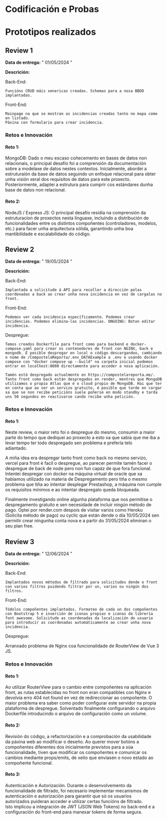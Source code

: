 <style>
    body {
        overflow-x: hidden;
    }

    p, div, pre {
        white-space: pre-wrap; /* Mantiene los saltos de línea y permite el ajuste automático de líneas */
        word-wrap: break-word; /* Rompe las palabras largas para que se ajusten al contenedor */
        overflow-wrap: break-word; /* Maneja el desbordamiento de palabras de manera similar */
    }
</style>

# Codificación e Probas

# Prototipos realizados

## Review 1

**Data de entrega:** " 01/05/2024 "

**Descrición:**

Back-End:

    Funcións CRUD máis xenericas creadas. Schemas para a nosa BBDD implantadas.

Front-End:

    Mainpage na que se mostran as incidencias creadas tanto no mapa como en listado.
    Páxina con formulario para crear incidencia.

### Retos e Innovación

#### Reto 1:

MongoDB: Dado o meu escaso coñecemento en bases de datos non relacionais, o principal desafío foi a comprensión da documentación sobre a modelaxe de datos nestes contextos. Inicialmente, abordei a estruturaión da base de datos seguindo un enfoque relacional para obter unha visión xeral dos requisitos de datos para este proxecto. Posteriormente, adaptei a estrutura para cumprir cos estándares dunha base de datos non relacional.

#### Reto 2:

NodeJS / Express JS: O principal desafío residía na comprensión da estruturacíon de proxectos nesta linguaxe, incluíndo a distribución de funcionalidades entre os distintos compoñentes (controladores, modelos, etc.) para facer unha arquitectura sólida, garantindo unha boa mantibilidade e escalabilidade do código.

## Review 2

**Data de entrega:** " 19/05/2024 "

**Descrición:**

Back-End:

    Implantada a solicitude á API para recoller a dirección polas coordenadas a back ao crear unha nova incidencia en vez de cargalas no front.

Front-End:

    Podemos ver cada incidencia específicamente. Podemos crear incidencias. Podemos elimina-las incidencias. ONGOING: Boton editar incidencia.

Despregue:

    Temos creados Dockerfile para front como para backend e docker-compose.yaml para crear os contenedores de front con NGINX, back e mongodb. É posible despregar en local o código descargandoo, cambiando o nome de /CompostelaReporta/.env_DATAExample a .env e usando docker compose con "docker compose up --build" na carpeta inicial podemos entrar en localhost:8080 directamente para acceder a nosa aplicación.

    Tamén está despregado actualmente en https://compostelareporta.me/. Tanto front como back están despregados en render, mentres que MongoDB utilizamos o propio Atlas que é o cloud propio de MongoDB. Hai que ter en conta que ao ser un servizo gratuito, é posible que tarde en cargar xa que se non recibe peticións suele poñerse en modo standby e tarda uns 50 segundos en reactivarse cando recibe unha petición.

### Retos e Innovación

#### Reto 1:

Neste review, o maior reto foi o despregue do mesmo, consumin a maior parte do tempo que dediquei ao proxecto a esto xa que sabía que me iba a levar tempo ter todo despregado sen problema e prefería telo adiantado.

A miña idea era despregar tanto front como back no mesmo servizo, vercel para front é facil o despregue, ao parecer permite tamén facer o despregue de back de node pero non fun capáz de que fora funcional. Intentei despregar con docker na máquina virtual de oracle que xa habíamos utilizado na materia de Despregamento pero tiña o mesmo problema que tiña ao intentar desplegar Prestashop, a máquina non cumple os requisitos mínimos e ao intentar despregalo queda bloqueada.

Finalmente investigando online algunha plataforma que nos permitise o despregamento gratuito e sen necesidade de incluir ningún método de pago. Optei por render.com despois de visitar varios como Heroku (Solicita método de pago) ou cyclic que están dende o día 10/05/2024 sen permitir crear ningunha conta nova e a partir do 31/05/2024 eliminan o seu plan free.

## Review 3

**Data de entrega:** " 12/06/2024 "

**Descrición:**

Back-End:

    Implantados novos métodos de filtrado para solicitudes dende o front con varios filtros puidendo filtrar por un, varios ou ningún dos filtros.

Front-End:

    Tódolos compoñentes implantados. Formateo de cada un dos compoñentes con Bootstrap 5 e inserción de iconas propias e iconas da librería font awesome. Solicitude as coordenadas da localización do usuario para introducir as coordenadas automáticamente ao crear unha nova incidencia.

Despregue:

Arranxado problema de Nginx coa funcionalidade de RouterView de Vue 3 JS.

### Retos e Innovación

#### Reto 1:

Ao utilizar RouterView para o cambio entre compoñentes na aplicación front, as rutas establecidas no front non eran compatibles con Nginx e devolvía erro 404 not found en vez de redireccionar ao compoñente. O maior problema era saber como poder configurar este servidor na propia plataforma de despregue. Solventado finalmente configurando o arquivo Dockerfile introducindo o arquivo de configuración como un volume.

#### Reto 2:
    
Revisión do código, a refactorización e a comprobación da usabilidade da páxina web ao modificar o deseño. 
Ao querer mover botóns a compoñentes diferentes dos inicialmente previstos para a súa funcionalidade, tiven que modificar os compoñentes e comunicar os cambios mediante props/emits, de xeito que enviasen o novo estado ao compoñente funcional.

#### Reto 3:
    
Autenticación e Autorización.
Durante o desenvolvemento da funcionalidade de filtrado, foi necesario implementar mecanismos de autenticación e autorización para garantir que só os usuarios autorizados puideran acceder e utilizar certas funcións de filtrado. Isto implicou a integración de JWT (JSON Web Tokens) no back-end e a configuración do front-end para manexar tokens de forma segura.